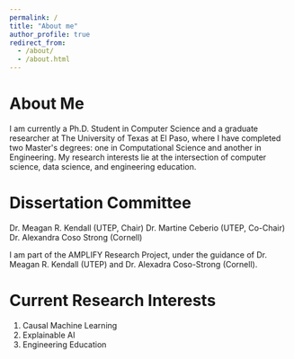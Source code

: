 ```yaml
---
permalink: /
title: "About me"
author_profile: true
redirect_from: 
  - /about/
  - /about.html
---
```


About Me
======
I am currently a Ph.D. Student in Computer Science and a graduate researcher at The University of Texas at El Paso, where I have completed two Master's degrees: one in Computational Science and another in Engineering. My research interests lie at the intersection of computer science, data science, and engineering education. 

Dissertation Committee
======
Dr. Meagan R. Kendall (UTEP,  Chair) 
Dr. Martine Ceberio (UTEP, Co-Chair) 
Dr. Alexandra Coso Strong (Cornell)

I am part of the AMPLIFY Research Project, under the guidance of  Dr.  Meagan R. Kendall (UTEP) and Dr.  Alexadra Coso-Strong (Cornell). 

Current Research Interests
======
1. Causal Machine Learning
2. Explainable AI
3. Engineering Education 
   

